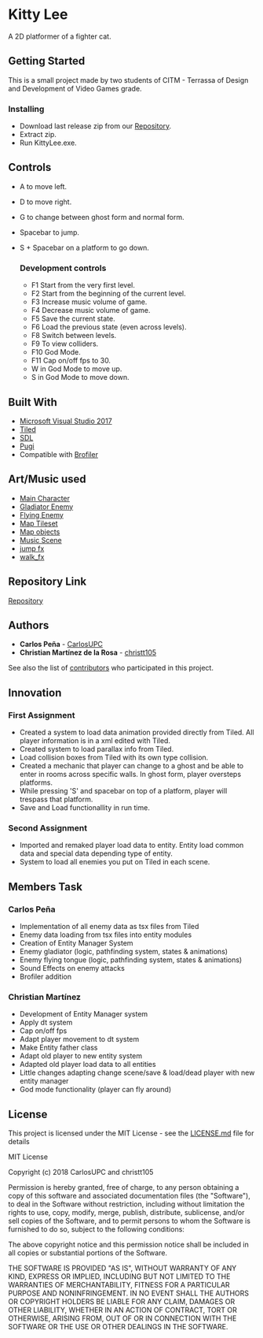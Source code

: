 ﻿# Kitty Lee

A 2D platformer of a fighter cat.

## Getting Started

This is a small project made by two students of CITM - Terrassa of Design and Development of Video Games grade.

### Installing

* Download last release zip from our [Repository](https://github.com/CarlosUPC/Game_Dev_2DPlatformGame/releases).
* Extract zip.
* Run KittyLee.exe.

## Controls

* A to move left.
* D to move right.
* G to change between ghost form and normal form.
* Spacebar to jump.
* S + Spacebar on a platform to go down.

  ### Development controls
  
  * F1 Start from the very first level.
  * F2 Start from the beginning of the current level.
  * F3 Increase music volume of game.
  * F4 Decrease music volume of game.
  * F5 Save the current state.
  * F6 Load the previous state (even across levels).
  * F8 Switch between levels.
  * F9 To view colliders.
  * F10 God Mode.
  * F11 Cap on/off fps to 30.
  * W in God Mode to move up.
  * S in God Mode to move down.

## Built With

* [Microsoft Visual Studio 2017](https://visualstudio.microsoft.com/es/vs/)
* [Tiled](https://www.mapeditor.org/)
* [SDL](https://www.libsdl.org/license.php)
* [Pugi](https://pugixml.org/license.html)
* Compatible with [Brofiler](http://www.brofiler.com/)

## Art/Music used

* [Main Character](https://opengameart.org/content/cat-fighter-sprite-sheet)
* [Gladiator Enemy](https://opengameart.org/content/pixel-art-gladiator-sprites)
* [Flying Enemy](https://opengameart.org/content/flying-tongue-monster-sprite-sheet)
* [Map Tileset](https://ansimuz.itch.io/sunny-land-pixel-game-art)
* [Map objects](https://opengameart.org/content/a-platformer-in-the-forest)
* [Music Scene](https://opengameart.org/content/platformer-game-music-pack)
* [jump fx](https://opengameart.org/content/platformer-jumping-sounds)
* [walk_fx](https://freesound.org/people/FxKid2/sounds/362609/)

## Repository Link

[Repository](https://github.com/CarlosUPC/Kitty-Lee)

## Authors

* **Carlos Peña** - [CarlosUPC](https://github.com/CarlosUPC)
* **Christian Martínez de la Rosa** - [christt105](https://github.com/christt105)

See also the list of [contributors](https://github.com/CarlosUPC/Game_Dev_2DPlatformGame/graphs/contributors) who participated in this project.

## Innovation
### First Assignment
* Created a system to load data animation provided directly from Tiled. All player information is in a xml edited with Tiled.
* Created system to load parallax info from Tiled.
* Load collision boxes from Tiled with its own type collision.
* Created a mechanic that player can change to a ghost and be able to enter in rooms across specific walls. In ghost form, player oversteps platforms.
* While pressing 'S' and spacebar on top of a platform, player will trespass that platform.
* Save and Load functionallity in run time.
### Second Assignment
* Imported and remaked player load data to entity. Entity load common data and special data depending type of entity.
* System to load all enemies you put on Tiled in each scene.

## Members Task
### Carlos Peña
* Implementation of all enemy data as tsx files from Tiled
* Enemy data loading from tsx files into entity modules
* Creation of Entity Manager System
* Enemy gladiator (logic, pathfinding system, states & animations)
* Enemy flying tongue (logic, pathfinding system, states & animations)
* Sound Effects on enemy attacks
* Brofiler addition

### Christian Martínez
* Development of Entity Manager system
* Apply dt system
* Cap on/off fps
* Adapt player movement to dt system
* Make Entity father class
* Adapt old player to new entity system
* Adapted old player load data to all entities
* Little changes adapting change scene/save & load/dead player with new entity manager
* God mode functionality (player can fly around)

## License

This project is licensed under the MIT License - see the [LICENSE.md](https://github.com/CarlosUPC/Game_Dev_2DPlatformGame/blob/master/LICENSE) file for details

MIT License

Copyright (c) 2018 CarlosUPC and christt105

Permission is hereby granted, free of charge, to any person obtaining a copy
of this software and associated documentation files (the "Software"), to deal
in the Software without restriction, including without limitation the rights
to use, copy, modify, merge, publish, distribute, sublicense, and/or sell
copies of the Software, and to permit persons to whom the Software is
furnished to do so, subject to the following conditions:

The above copyright notice and this permission notice shall be included in all
copies or substantial portions of the Software.

THE SOFTWARE IS PROVIDED "AS IS", WITHOUT WARRANTY OF ANY KIND, EXPRESS OR
IMPLIED, INCLUDING BUT NOT LIMITED TO THE WARRANTIES OF MERCHANTABILITY,
FITNESS FOR A PARTICULAR PURPOSE AND NONINFRINGEMENT. IN NO EVENT SHALL THE
AUTHORS OR COPYRIGHT HOLDERS BE LIABLE FOR ANY CLAIM, DAMAGES OR OTHER
LIABILITY, WHETHER IN AN ACTION OF CONTRACT, TORT OR OTHERWISE, ARISING FROM,
OUT OF OR IN CONNECTION WITH THE SOFTWARE OR THE USE OR OTHER DEALINGS IN THE
SOFTWARE.
